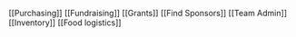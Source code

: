 [[Purchasing]]
[[Fundraising]]
[[Grants]]
[[Find Sponsors]]
[[Team Admin]]
[[Inventory]]
[[Food logistics]]